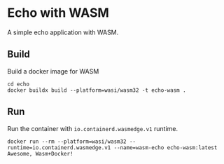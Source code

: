# Echo with WASM
A simple echo application with WASM.

## Build
Build a docker image for WASM
```shell
cd echo
docker buildx build --platform=wasi/wasm32 -t echo-wasm .
```

## Run
Run the container with `io.containerd.wasmedge.v1` runtime.
```shell
docker run --rm --platform=wasi/wasm32 --runtime=io.containerd.wasmedge.v1 --name=wasm-echo echo-wasm:latest Awesome, Wasm+Docker!
```